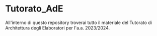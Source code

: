 # Tutorato_AdE
All'interno di questo repository troverai tutto il materiale del Tutorato di Architettura degli Elaboratori per l'a.a. 2023/2024.
